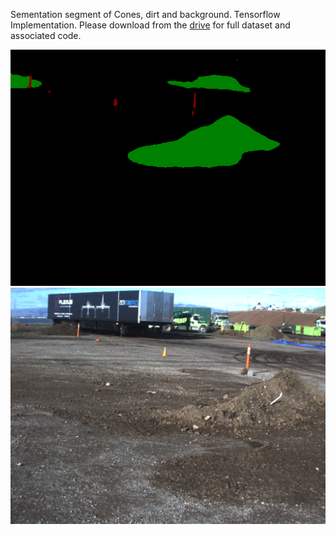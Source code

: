 Sementation segment of Cones, dirt and background. Tensorflow Implementation. Please download from the [drive](https://drive.google.com/open?id=1-IaLBROOvTeeDJgojrcd3up27hRci6FJ) for full dataset and associated code. 

![Result example](000222_prediction.png?raw=true "Title")
![Result example](000223_image.png?raw=true "Title")
